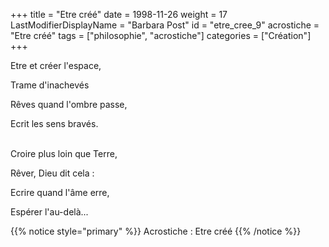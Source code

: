 +++
title = "Etre créé"
date = 1998-11-26
weight = 17
LastModifierDisplayName = "Barbara Post"
id = "etre_cree_9"
acrostiche = "Etre créé"
tags = ["philosophie", "acrostiche"]
categories = ["Création"]
+++

Etre et créer l'espace,

Trame d'inachevés

Rêves quand l'ombre passe,

Ecrit les sens bravés.

 \
Croire plus loin que Terre,

Rêver, Dieu dit cela :

Ecrire quand l'âme erre,

Espérer l'au-delà...

{{% notice style="primary" %}}
Acrostiche : Etre créé
{{% /notice %}}
